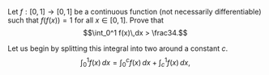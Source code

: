 Let $f : [0,1] \rightarrow [0,1]$ be a continuous function (not necessarily differentiable) such that $f(f(x)) = 1$ for all $x \in [0,1].$ Prove that
$$\int_0^1 f(x)\,dx > \frac34.$$

Let us begin by splitting this integral into two around a constant $c$.
$$\int_0^1 f(x) \, dx = \int_0^c f(x) \, dx + \int_c^1 f(x) \, dx,$$